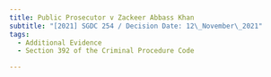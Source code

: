 ```yaml
---
title: Public Prosecutor v Zackeer Abbass Khan
subtitle: "[2021] SGDC 254 / Decision Date: 12\_November\_2021"
tags:
  - Additional Evidence
  - Section 392 of the Criminal Procedure Code

---
```

